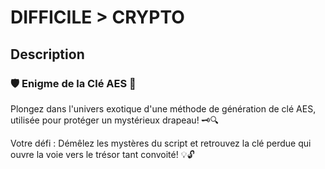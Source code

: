 # DIFFICILE > CRYPTO

## Description
### 🛡️ Enigme de la Clé AES 🔐

Plongez dans l'univers exotique d'une méthode de génération de clé AES, utilisée pour protéger un mystérieux drapeau! 🗝️🔍

Votre défi : Démêlez les mystères du script et retrouvez la clé perdue qui ouvre la voie vers le trésor tant convoité! 💡🔓
